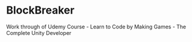 # BlockBreaker
Work through of Udemy Course - Learn to Code by Making Games - The Complete Unity Developer
